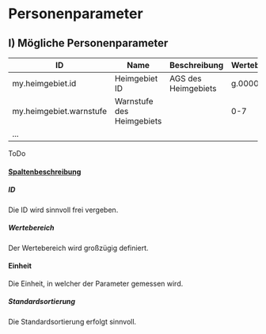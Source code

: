 

# Personenparameter

## I) Mögliche Personenparameter

|ID|Name|Beschreibung|Wertebereich|Einheit|Standardsortierung
|---|---|---|---|---|---:|
my.heimgebiet.id |Heimgebiet ID | AGS des Heimgebiets | g.00000 | Text | 1000
my.heimgebiet.warnstufe | Warnstufe des Heimgebiets |  | 0-7 | Zahl | 2000
... | ||

ToDo


#### <ins>Spaltenbeschreibung</ins>

##### ID

Die ID wird sinnvoll frei vergeben.

##### Wertebereich

Der Wertebereich wird großzügig definiert.

#### Einheit

Die Einheit, in welcher der Parameter gemessen wird.

##### Standardsortierung

Die Standardsortierung erfolgt sinnvoll. 
